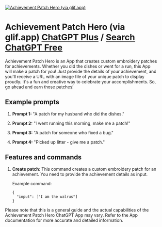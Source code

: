 
[![Achievement Patch Hero (via glif.app)](https://files.oaiusercontent.com/file-rApdCHsOggqumm2gHPPemSNx?se=2123-10-16T19%3A29%3A40Z&sp=r&sv=2021-08-06&sr=b&rscc=max-age%3D31536000%2C%20immutable&rscd=attachment%3B%20filename%3Dglif-achievement-patches-fab1an-clorkzzga000hjt0fchpnp7o3.png&sig=Pc/QDvfxIMAQK/edyUVe0%2BGYdjNDCD0wOJTE%2BHJfZ%2B0%3D)](https://chat.openai.com/g/g-iE7wJrysa-achievement-patch-hero-via-glif-app)

# Achievement Patch Hero (via glif.app) [ChatGPT Plus](https://chat.openai.com/g/g-iE7wJrysa-achievement-patch-hero-via-glif-app) / [Search ChatGPT Free](https://gptcall.net/index.html#/?search=Achievement%20Patch%20Hero%20(via%20glif.app))

Achievement Patch Hero is an App that creates custom embroidery patches for achievements. Whether you did the dishes or went for a run, this App will make a patch for you! Just provide the details of your achievement, and you'll receive a URL with an image file of your unique patch to display proudly. It's a fun and creative way to celebrate your accomplishments. So, go ahead and earn those patches!

## Example prompts

1. **Prompt 1:** "A patch for my husband who did the dishes."

2. **Prompt 2:** "I went running this morning, make me a patch!"

3. **Prompt 3:** "A patch for someone who fixed a bug."

4. **Prompt 4:** "Picked up litter - give me a patch."


## Features and commands

1. **Create patch**: This command creates a custom embroidery patch for an achievement. You need to provide the achievement details as input.

    Example command: 
    ```
    {
      "input": ["I am the walrus"]
    }
    ```
    

Please note that this is a general guide and the actual capabilities of the Achievement Patch Hero ChatGPT App may vary. Refer to the App documentation for more accurate and detailed information.


